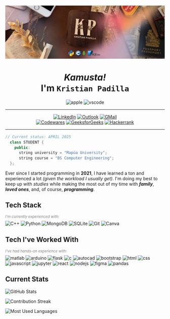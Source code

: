 ![Header](https://github.com/ketpadilla/ketpadilla/blob/166e580b5d6171c27d2f4a87b8f532ce6bf4b303/Padilla_GitHub_BG.png)

<div align="center">
	
  # _Kamusta!_ <br> I'm <code>Kristian Padilla</code>
  <img src="https://skillicons.dev/icons?i=apple" height="40" alt="apple"/>
  <img src="https://skillicons.dev/icons?i=vscode" height="40" alt="vscode"/>
  
---

[![LinkedIn](https://img.shields.io/badge/LinkedIn-0077B5?style=for-the-badge&logo=linkedin&logoColor=white)](https://www.linkedin.com/in/ketpadilla/)
[![Outlook](https://img.shields.io/badge/Outlook-0078D4?style=for-the-badge&logo=microsoft-outlook&logoColor=white)](mailto:ketpadilla@mymail.mapua.edu.ph)
[![GMail](https://img.shields.io/badge/Gmail-D14836?style=for-the-badge&logo=gmail&logoColor=white)](mailto:ketpadilla05@gmail.com)<br>
[![Codewares](https://img.shields.io/badge/codewars-B1361E?style=for-the-badge&logo=codewars&logoColor=white)](https://www.codewars.com/users/ketpadilla)
[![GeeksforGeeks](https://img.shields.io/badge/geeksforgeeks-2F8D46?style=for-the-badge&logo=geeksforgeeks&logoColor=white)](https://www.geeksforgeeks.org/user/ketpadl/)
[![Hackerrank](https://img.shields.io/badge/hackerrank-00EA64?style=for-the-badge&logo=hackerrank&logoColor=white)](https://www.hackerrank.com/profile/ketpadilla)

</div>

---

```c++ 
// Current status: APRIL 2025
  class STUDENT {
    public:
      string university = "Mapúa University";
      string course = "BS Computer Engineering";
  };
```

Ever since I started programming in **2021**, I have learned a ton and experienced a lot _(given the workload I usually get)_. I'm doing my best to keep up with _studies_ while making the most out of my time with _**family**_, _**loved ones**_, and, of course, _**programming**_.

## Tech Stack
_<sup style="color : gray">I'm currently experienced with:</sup>_ <br>
![C++](https://img.shields.io/badge/c++-%2300599C.svg?style=for-the-badge&logo=c%2B%2B&logoColor=white)
![Python](https://img.shields.io/badge/python-3670A0?style=for-the-badge&logo=python&logoColor=ffdd54)
![MongoDB](https://img.shields.io/badge/MongoDB-%234ea94b.svg?style=for-the-badge&logo=mongodb&logoColor=white)
![SQLite](https://img.shields.io/badge/sqlite-%2307405e.svg?style=for-the-badge&logo=sqlite&logoColor=white)
![Git](https://img.shields.io/badge/git-F05032?style=for-the-badge&logo=Git&logoColor=white)
![Canva](https://img.shields.io/badge/Canva-%2300C4CC.svg?style=for-the-badge&logo=Canva&logoColor=white)

## Tech I've Worked With
_<sup style="color : gray">I've had hands-on experience with:</sup>_ <br>
<img src="https://skillicons.dev/icons?i=matlab" height="40" alt="matlab"/>
<img src="https://skillicons.dev/icons?i=arduino" height="40" alt="arduino"/>
<img src="https://skillicons.dev/icons?i=flask" height="40" alt="flask"/>
<img src="https://skillicons.dev/icons?i=c" height="40" alt="c"/>
<img src="https://skillicons.dev/icons?i=autocad" height="40" alt="autocad"/>
<img src="https://skillicons.dev/icons?i=bootstrap" height="40" alt="bootstrap"/>
<img src="https://skillicons.dev/icons?i=html" height="40" alt="html"/>
<img src="https://skillicons.dev/icons?i=css" height="40" alt="css"/>
<img src="https://skillicons.dev/icons?i=javascript" height="40" alt="javascript"/>
<img src="https://cdn.jsdelivr.net/gh/devicons/devicon/icons/jupyter/jupyter-original.svg" height="40" alt="jupyter"/>
<img src="https://skillicons.dev/icons?i=react" height="40" alt="react"/>
<img src="https://skillicons.dev/icons?i=nodejs" height="40" alt="nodejs"/>
<img src="https://skillicons.dev/icons?i=figma" height="40" alt="figma"/>
<img src="https://cdn.jsdelivr.net/gh/devicons/devicon/icons/pandas/pandas-original.svg" height="40" alt="pandas"/>

## Current Stats
![GitHub Stats](https://github-readme-stats.vercel.app/api?username=ketpadilla&theme=noctis_minimus&hide_border=true&include_all_commits=false&count_private=false)<br/>

![Contribution Streak](https://nirzak-streak-stats.vercel.app/?user=ketpadilla&theme=noctis_minimus&hide_border=true)<br/>

![Most Used Languages](https://github-readme-stats.vercel.app/api/top-langs/?username=ketpadilla&theme=noctis_minimus&hide_border=true&include_all_commits=false&count_private=false&layout=compact)
